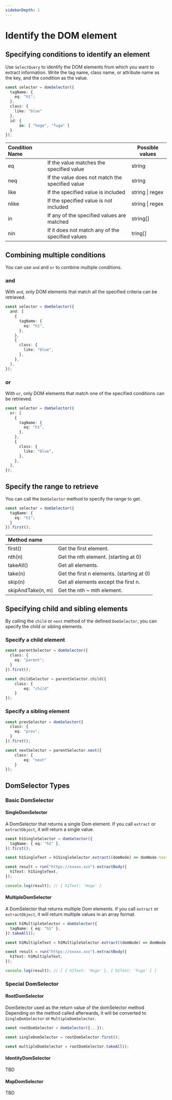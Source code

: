 ```yaml
---
sidebarDepth: 1
---
```


# Identify the DOM element

## Specifying conditions to identify an element

Use `SelectQuery` to identify the DOM elements from which you want to extract information.
Write the tag name, class name, or attribute name as the key, and the condition as the value.

```typescript
const selector = domSelector({
  tagName: {
    eq: "h1";
  },
  class: {
    like: "blue"
  },
  id: {
      in: [ "hoge", "fuga" ]
  }
});
```

| Condition Name |                                                  | Possible values |
| :------------- | :----------------------------------------------- | --------------- |
| eq             | If the value matches the specified value         | string          |
| neq            | If the value does not match the specified value  | string          |
| like           | If the specified value is included               | string \| regex |
| nlike          | If the specified value is not included           | string \| regex |
| in             | If any of the specified values are matched       | string[]        |
| nin            | If it does not match any of the specified values | tring[]         |

## Combining multiple conditions

You can use `and` and `or` to combine multiple conditions.

### and

With `and`, only DOM elements that match all the specified criteria can be retrieved.

```typescript
const selector = domSelector({
  and: [
    {
      tagName: {
        eq: "h1",
      },
    },
    {
      class: {
        like: "blue",
      },
    },
  ],
});
```

### or

With `or`, only DOM elements that match one of the specified conditions can be retrieved.

```typescript
const selector = domSelector({
  or: [
    {
      tagName: {
        eq: "h1",
      },
    },
    {
      class: {
        like: "blue",
      },
    },
  ],
});
```

## Specify the range to retrieve

You can call the `DomSelector` method to specify the range to get.

```typescript
const selector = domSelector({
  tagName: {
    eq: "h1";
  }
}).first();
```

| Method name       |                                           |
| :---------------- | :---------------------------------------- |
| first()           | Get the first element.                    |
| nth(n)            | Get the nth element. (starting at 0)      |
| takeAll()         | Get all elements.                         |
| take(n)           | Get the first n elements. (starting at 0) |
| skip(n)           | Get all elements except the first n.      |
| skipAndTake(n, m) | Get the nth ~ mth element.                |

## Specifying child and sibling elements

By calling the `child` or `next` method of the defined `DomSelector`, you can specify the child or sibling elements.

### Specify a child element

```typescript
const parentSelector = domSelector({
  class: {
    eq: "parent";
  }
}).first();

const childSelector = parentSelector.child({
    class: {
        eq: "child"
    }
});
```

### Specify a sibling element

```typescript
const prevSelector = domSelector({
  class: {
    eq: "prev";
  }
}).first();

const nextSelector = parentSelector.next({
    class: {
        eq: "next"
    }
});
```

## DomSelector Types

### Basic DomSelector

#### SingleDomSelector

A DomSelector that returns a single Dom element.
If you call `extract` or `extractObject`, it will return a single value.

```typescript
const h1SingleSelector = domSelector({
  tagName: { eq: "h1" },
}).first();

const h1SingleText = h1SingleSelector.extract((domNode) => domNode.text);

const result = run("https://xxxxx.xxx").extractBody({
  h1Text: h1SingleText,
});

console.log(result); // { h1Text: 'Hoge' }
```

#### MultipleDomSelector

A DomSelector that returns multiple Dom elements.
If you call `extract` or `extractObject`, it will return multiple values in an array format.

```typescript
const h1MultipleSelector = domSelector({
  tagName: { eq: "h1" },
}).takeAll();

const h1MultipleText = h1MultipleSelector.extract((domNode) => domNode.text);

const result = run("https://xxxxx.xxx").extractBody({
  h1Text: h1MultipleText,
});

console.log(result); // [ { h1Text: 'Hoge' }, { h1Text: 'Fuga' } ]
```

### Special DomSelector

#### RootDomSelector

DomSelector used as the return value of the domSelector method
Depending on the method called afterwards, it will be converted to `SingleDomSelector` or `MultipleDomSelector`.

```typescript
const rootDomSelector = domSelector({...});

const singleDomSelector = rootDomSelector.first();

const multipleDomSelector = rootDomSelector.takeAll();
```

#### IdentityDomSelector

TBD

#### MapDomSelector

TBD
